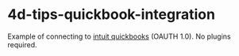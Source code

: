 # 4d-tips-quickbook-integration

Example of connecting to [intuit quickbooks](https://quickbooks.intuit.com) (OAUTH 1.0). No plugins required.

